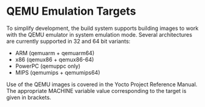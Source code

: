 QEMU Emulation Targets
======================

To simplify development, the build system supports building images to
work with the QEMU emulator in system emulation mode. Several architectures
are currently supported in 32 and 64 bit variants:

  * ARM (qemuarm + qemuarm64)
  * x86 (qemux86 + qemux86-64)
  * PowerPC (qemuppc only)
  * MIPS (qemumips + qemumips64)

Use of the QEMU images is covered in the Yocto Project Reference Manual.
The appropriate MACHINE variable value corresponding to the target is given
in brackets.
